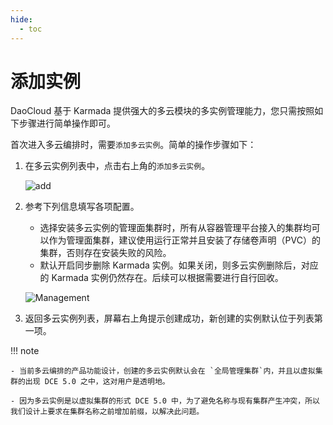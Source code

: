 ```yaml
---
hide:
  - toc
---
```


# 添加实例

DaoCloud 基于 Karmada 提供强大的多云模块的多实例管理能力，您只需按照如下步骤进行简单操作即可。

首次进入多云编排时，需要`添加多云实例`。简单的操作步骤如下：

1. 在多云实例列表中，点击右上角的`添加多云实例`。

    ![add](https://docs.daocloud.io/daocloud-docs-images/docs/kairship/images/add01.png)

2. 参考下列信息填写各项配置。

    - 选择安装多云实例的管理面集群时，所有从容器管理平台接入的集群均可以作为管理面集群，建议使用运行正常并且安装了存储卷声明（PVC）的集群，否则存在安装失败的风险。
    - 默认开启同步删除 Karmada 实例。如果关闭，则多云实例删除后，对应的 Karmada 实例仍然存在。后续可以根据需要进行自行回收。

    ![Management](https://docs.daocloud.io/daocloud-docs-images/docs/kairship/images/instance-guanli.png)

3. 返回多云实例列表，屏幕右上角提示创建成功，新创建的实例默认位于列表第一项。

!!! note

    - 当前多云编排的产品功能设计，创建的多云实例默认会在 `全局管理集群`内，并且以虚拟集群的出现 DCE 5.0 之中，这对用户是透明地。

    - 因为多云实例是以虚拟集群的形式 DCE 5.0 中，为了避免名称与现有集群产生冲突，所以我们设计上要求在集群名称之前增加前缀，以解决此问题。
